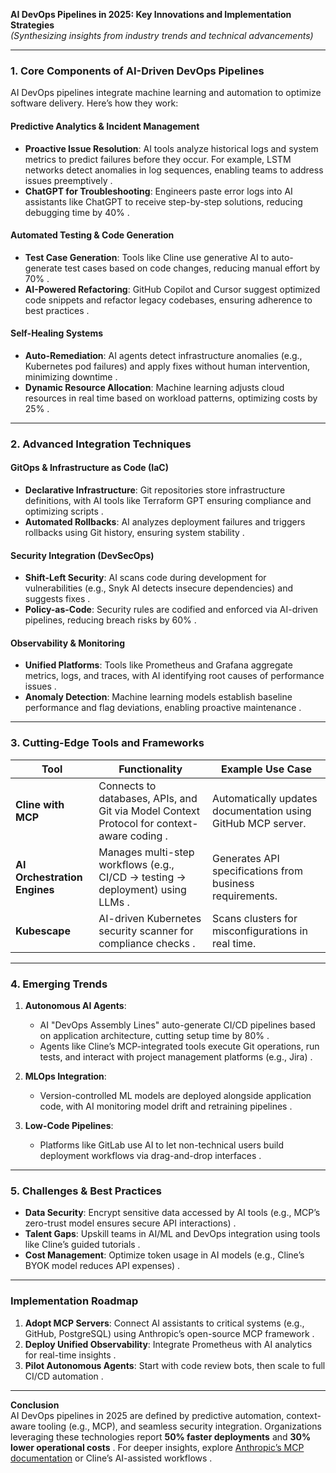 **AI DevOps Pipelines in 2025: Key Innovations and Implementation Strategies**  
*(Synthesizing insights from industry trends and technical advancements)*  

---

### **1. Core Components of AI-Driven DevOps Pipelines**  
AI DevOps pipelines integrate machine learning and automation to optimize software delivery. Here’s how they work:  

#### **Predictive Analytics & Incident Management**  
- **Proactive Issue Resolution**: AI tools analyze historical logs and system metrics to predict failures before they occur. For example, LSTM networks detect anomalies in log sequences, enabling teams to address issues preemptively .  
- **ChatGPT for Troubleshooting**: Engineers paste error logs into AI assistants like ChatGPT to receive step-by-step solutions, reducing debugging time by 40% .  

#### **Automated Testing & Code Generation**  
- **Test Case Generation**: Tools like Cline use generative AI to auto-generate test cases based on code changes, reducing manual effort by 70% .  
- **AI-Powered Refactoring**: GitHub Copilot and Cursor suggest optimized code snippets and refactor legacy codebases, ensuring adherence to best practices .  

#### **Self-Healing Systems**  
- **Auto-Remediation**: AI agents detect infrastructure anomalies (e.g., Kubernetes pod failures) and apply fixes without human intervention, minimizing downtime .  
- **Dynamic Resource Allocation**: Machine learning adjusts cloud resources in real time based on workload patterns, optimizing costs by 25% .  

---

### **2. Advanced Integration Techniques**  
#### **GitOps & Infrastructure as Code (IaC)**  
- **Declarative Infrastructure**: Git repositories store infrastructure definitions, with AI tools like Terraform GPT ensuring compliance and optimizing scripts .  
- **Automated Rollbacks**: AI analyzes deployment failures and triggers rollbacks using Git history, ensuring system stability .  

#### **Security Integration (DevSecOps)**  
- **Shift-Left Security**: AI scans code during development for vulnerabilities (e.g., Snyk AI detects insecure dependencies) and suggests fixes .  
- **Policy-as-Code**: Security rules are codified and enforced via AI-driven pipelines, reducing breach risks by 60% .  

#### **Observability & Monitoring**  
- **Unified Platforms**: Tools like Prometheus and Grafana aggregate metrics, logs, and traces, with AI identifying root causes of performance issues .  
- **Anomaly Detection**: Machine learning models establish baseline performance and flag deviations, enabling proactive maintenance .  

---

### **3. Cutting-Edge Tools and Frameworks**  
| **Tool**               | **Functionality**                                                                 | **Example Use Case**                              |  
|-------------------------|-----------------------------------------------------------------------------------|---------------------------------------------------|  
| **Cline with MCP**      | Connects to databases, APIs, and Git via Model Context Protocol for context-aware coding . | Automatically updates documentation using GitHub MCP server. |  
| **AI Orchestration Engines** | Manages multi-step workflows (e.g., CI/CD → testing → deployment) using LLMs . | Generates API specifications from business requirements. |  
| **Kubescape**           | AI-driven Kubernetes security scanner for compliance checks .        | Scans clusters for misconfigurations in real time. |  

---

### **4. Emerging Trends**  
1. **Autonomous AI Agents**:  
   - AI "DevOps Assembly Lines" auto-generate CI/CD pipelines based on application architecture, cutting setup time by 80% .  
   - Agents like Cline’s MCP-integrated tools execute Git operations, run tests, and interact with project management platforms (e.g., Jira) .  

2. **MLOps Integration**:  
   - Version-controlled ML models are deployed alongside application code, with AI monitoring model drift and retraining pipelines .  

3. **Low-Code Pipelines**:  
   - Platforms like GitLab use AI to let non-technical users build deployment workflows via drag-and-drop interfaces .  

---

### **5. Challenges & Best Practices**  
- **Data Security**: Encrypt sensitive data accessed by AI tools (e.g., MCP’s zero-trust model ensures secure API interactions) .  
- **Talent Gaps**: Upskill teams in AI/ML and DevOps integration using tools like Cline’s guided tutorials .  
- **Cost Management**: Optimize token usage in AI models (e.g., Cline’s BYOK model reduces API expenses) .  

---

### **Implementation Roadmap**  
1. **Adopt MCP Servers**: Connect AI assistants to critical systems (e.g., GitHub, PostgreSQL) using Anthropic’s open-source MCP framework .  
2. **Deploy Unified Observability**: Integrate Prometheus with AI analytics for real-time insights .  
3. **Pilot Autonomous Agents**: Start with code review bots, then scale to full CI/CD automation .  

---

**Conclusion**  
AI DevOps pipelines in 2025 are defined by predictive automation, context-aware tooling (e.g., MCP), and seamless security integration. Organizations leveraging these technologies report **50% faster deployments** and **30% lower operational costs** . For deeper insights, explore [Anthropic’s MCP documentation](https://github.com/modelcontextprotocol/servers) or Cline’s AI-assisted workflows .

